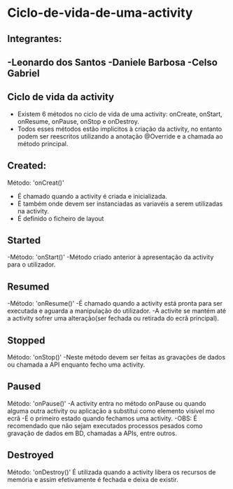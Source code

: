 # Ciclo-de-vida-de-uma-activity

## Integrantes:
-Leonardo dos Santos
-Daniele Barbosa
-Celso Gabriel
-

## Ciclo de vida da activity
- Existem 6 métodos no ciclo de vida de uma activity: onCreate, onStart, onResume, onPause, onStop e onDestroy.
- Todos esses métodos estão implicitos à criação da activity, no entanto podem ser reescritos utilizando a anotação @Override e a chamada ao método principal.

## Created:
Método: 'onCreat()'
- É chamado quando a activity é criada e inicializada.
- É também onde devem ser instanciadas as variavéis a serem utilizadas na activity.
- É definido o ficheiro de layout

 ## Started
  -Método: 'onStart()'
  -Método criado anterior à apresentação da activity para o utilizador.

 ## Resumed
  -Método: 'onResume()'
  -É chamado quando a activity está pronta para ser executada e aguarda a manipulação do utilizador.
  -A activite se mantém até a activity sofrer uma alteração(ser fechada ou retirada do ecrã principal).

  ## Stopped
  Método: 'onStop()'
  -Neste método devem ser feitas as gravações de dados ou chamada a API enquanto fecho uma activity.

  ## Paused
  Método: 'onPause()'
  -A activity entra no método onPause ou quando alguma outra activity ou aplicação a substitui como elemento visível mo ecrã
  -É o primeiro estado quando fechamos uma activity.
  -OBS: É recomendado que não sejam executados processos pesados como gravação de dados em BD, chamadas a APIs, entre outros.

  ## Destroyed
  Método: 'onDestroy()'
  É utilizada quando a activity libera os recursos de memória e assim efetivamente é fechada e deixa de existir.
  
  
